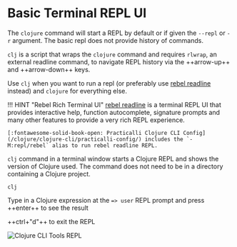 # Basic Terminal REPL UI

The `clojure` command will start a REPL by default or if given the `--repl` or `-r` argument.  The basic repl does not provide history of commands.

`clj` is a script that wraps the `clojure` command and requires `rlwrap`, an external readline command, to navigate REPL history via the ++arrow-up++ and ++arrow-down++ keys.

Use `clj` when you want to run a repl (or preferably use [rebel readline](rebel-readline/) instead) and `clojure` for everything else.

!!! HINT "Rebel Rich Terminal UI"
    [rebel readline](/clojure/clojure-cli/repl/) is a terminal REPL UI that provides interactive help, function autocomplete, signature prompts and many other features to provide a very rich REPL experience.

    [:fontawesome-solid-book-open: Practicalli Clojure CLI Config](/clojure/clojure-cli/practicalli-config/) includes the `-M:repl/rebel` alias to run rebel readline REPL.


`clj` command in a terminal window starts a Clojure REPL and shows the version of Clojure used.  The command does not need to be in a directory containing a Clojure project.

```shell
clj
```

Type in a Clojure expression at the `=> user` REPL prompt and press ++enter++ to see the result

++ctrl+"d"++ to exit the REPL

![Clojure CLI Tools REPL](https://clojure.org/images/content/guides/repl/show-terminal-repl.gif)
